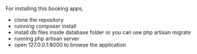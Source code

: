 
For installing this booking apps, 

- clone the repository
- ruinning composer install
- install db files inside database folder or you can use php artisan migrate
- running php artisan server
- open 127.0.0.1:8000 to browse the application